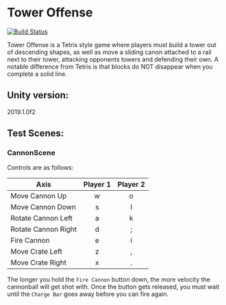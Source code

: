 # Tower Offense

[![Build Status](https://travis-ci.com/john-furwater/tower-offense.svg?branch=master)](https://travis-ci.com/john-furwater/tower-offense)

Tower Offense is a Tetris style game where players must build a tower out of descending shapes, as well as move a sliding canon attached to a rail next to their tower, attacking opponents towers and defending their own.  A notable difference from Tetris is that blocks do NOT disappear when you complete a solid line.

## Unity version:
2019.1.0f2

## Test Scenes:
### CannonScene
Controls are as follows:

|   Axis              | Player 1 | Player 2 |
| ------------------- |:--------:|:--------:|
| Move Cannon Up      | w        | o        |
| Move Cannon Down    | s        | l        |
| Rotate Cannon Left  | a        | k        |
| Rotate Cannon Right | d        | ;        |
| Fire Cannon         | e        | i        |
| Move Crate Left     | z        | ,        |
| Move Crate Right    | x        | .        |

The longer you hold the `Fire Cannon` button down, the more velocity the cannonball will get shot with.  Once the button gets released, you must wait until the `Charge Bar` goes away before you can fire again.
